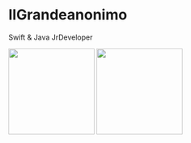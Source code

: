 # IlGrandeanonimo

Swift & Java JrDeveloper

<div>
  <img height=170rem src="https://github-readme-stats.vercel.app/api?username=ilgrandeanonimo&theme=react&show_icons=true&hide_border=true"/>
  <img height=170rem src="https://github-readme-stats.vercel.app/api/top-langs?username=ilgrandeanonimo&theme=react&show_icons=true&hide_border=true&layout=compact"/>
</div>
